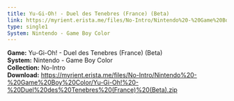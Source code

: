 ```yaml
---
title: Yu-Gi-Oh! - Duel des Tenebres (France) (Beta)
link: https://myrient.erista.me/files/No-Intro/Nintendo%20-%20Game%20Boy%20Color/Yu-Gi-Oh!%20-%20Duel%20des%20Tenebres%20(France)%20(Beta).zip
type: single1
System: Nintendo - Game Boy Color
---
```

<b>Game:</b> Yu-Gi-Oh! - Duel des Tenebres (France) (Beta)<br>
<b>System:</b> Nintendo - Game Boy Color<br>
<b>Collection:</b> No-Intro<br>
<b>Download:</b> https://myrient.erista.me/files/No-Intro/Nintendo%20-%20Game%20Boy%20Color/Yu-Gi-Oh!%20-%20Duel%20des%20Tenebres%20(France)%20(Beta).zip